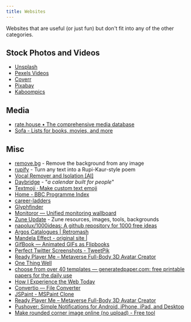 ```yaml
---
title: Websites
---
```


Websites that are useful (or just fun) but don't fit into any of the other categories.

## Stock Photos and Videos

- [Unsplash](https://unsplash.com/)
- [Pexels Videos](https://www.pexels.com/videos/)
- [Coverr](https://coverr.co/)
- [Pixabay](https://pixabay.com/)
- [Kaboompics](https://kaboompics.com/)

## Media

- [rate.house • The comprehensive media database](https://rate.house/)
- [Sofa - Lists for books, movies, and more](https://www.sofahq.com/)

## Misc

- [remove.bg](https://www.remove.bg/) - Remove the background from any image
- [rupify](https://www.rupify.fun/) - Turn any text into a Rupi-Kaur-style poem
- [Vocal Remover and Isolation [AI]](https://vocalremover.org/)
- [Daybridge](https://daybridge.com) - "_a calendar built for people_"
- [Textmoji · Make custom text emoji](https://textmoji.app/)
- [Home - BBC Programme Index](https://genome.ch.bbc.co.uk/)
- [career-ladders](https://career-ladders.dev/)
- [Glyphfinder](https://www.glyphfinder.com/)
- [Monitoror — Unified monitoring wallboard](https://monitoror.com/)
- [Zune Update](https://www.zuneupdate.com/) - Zune resources, images, tools, backgrounds
- [napolux/1000ideas: A github repository for 1000 free ideas](https://github.com/napolux/1000ideas)
- [Argos Catalogues | Retromash](https://retromash.com/argos/)
- [Mandela Effect - original site |](https://mandelaeffect.com/)
- [GifBook — Animated GIFs as Flipbooks](https://gifbook.io/)
- [Perfect Twitter Screenshots - TweetPik](https://tweetpik.com/)
- [Ready Player Me – Metaverse Full-Body 3D Avatar Creator](https://readyplayer.me/)
- [One Thing Well](https://onethingwell.org/)
- [choose from over 40 templates — generatedpaper.com: free printable papers for the daily use](http://generatedpaper.com/en)
- [How I Experience the Web Today](https://how-i-experience-web-today.com/detail.html)
- [Convertio — File Converter](https://convertio.co/)
- [JSPaint - MSPaint Clone](https://jspaint.app/#local:a63944244c7d3)
- [Ready Player Me – Metaverse Full-Body 3D Avatar Creator](https://readyplayer.me/)
- [Pushover: Simple Notifications for Android, iPhone, iPad, and Desktop](https://pushover.net/)
- [Make rounded corner image online (no upload) - Free tool](https://round-corner.imageonline.co/)
